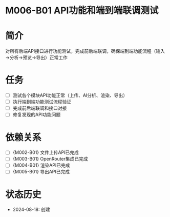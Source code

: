 # M006-B01 API功能和端到端联调测试

# 简介
对所有后端API接口进行功能测试，完成前后端联调，确保端到端功能流程（输入→分析→预览→导出）正常工作

# 任务
- [ ] 测试各个模块API功能正常（上传、AI分析、渲染、导出）
- [ ] 执行端到端功能测试流程验证
- [ ] 完成前后端联调和接口对接
- [ ] 修复发现的API功能问题

# 依赖关系
- [ ] {M002-B01} 文件上传API已完成
- [ ] {M003-B01} OpenRouter集成已完成
- [ ] {M004-B01} 渲染API已完成
- [ ] {M005-B01} 导出API已完成

# 状态历史
- 2024-08-18: 创建

